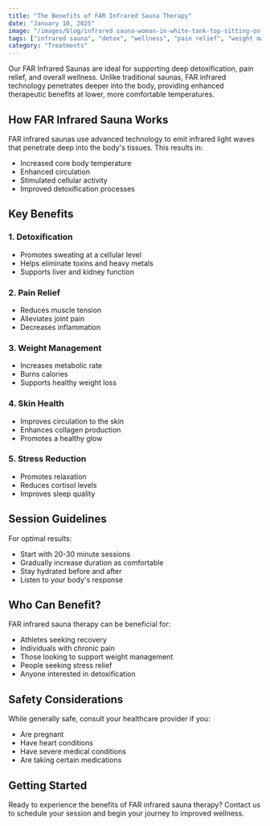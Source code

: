 ```yaml
---
title: "The Benefits of FAR Infrared Sauna Therapy"
date: "January 10, 2025"
image: "/images/blog/infrared sauna-woman-in-white-tank-top-sitting-on-brown-wooden-benchunsplash-fse2ru8d3xt.jpeg"
tags: ["infrared sauna", "detox", "wellness", "pain relief", "weight management", "skin health", "stress reduction"]
category: "Treatments"
---
```


Our FAR Infrared Saunas are ideal for supporting deep detoxification, pain relief, and overall wellness. Unlike traditional saunas, FAR infrared technology penetrates deeper into the body, providing enhanced therapeutic benefits at lower, more comfortable temperatures.

## How FAR Infrared Sauna Works

FAR infrared saunas use advanced technology to emit infrared light waves that penetrate deep into the body's tissues. This results in:

- Increased core body temperature
- Enhanced circulation
- Stimulated cellular activity
- Improved detoxification processes

## Key Benefits

### 1. Detoxification

- Promotes sweating at a cellular level
- Helps eliminate toxins and heavy metals
- Supports liver and kidney function

### 2. Pain Relief

- Reduces muscle tension
- Alleviates joint pain
- Decreases inflammation

### 3. Weight Management

- Increases metabolic rate
- Burns calories
- Supports healthy weight loss

### 4. Skin Health

- Improves circulation to the skin
- Enhances collagen production
- Promotes a healthy glow

### 5. Stress Reduction

- Promotes relaxation
- Reduces cortisol levels
- Improves sleep quality

## Session Guidelines

For optimal results:

- Start with 20-30 minute sessions
- Gradually increase duration as comfortable
- Stay hydrated before and after
- Listen to your body's response

## Who Can Benefit?

FAR infrared sauna therapy can be beneficial for:

- Athletes seeking recovery
- Individuals with chronic pain
- Those looking to support weight management
- People seeking stress relief
- Anyone interested in detoxification

## Safety Considerations

While generally safe, consult your healthcare provider if you:

- Are pregnant
- Have heart conditions
- Have severe medical conditions
- Are taking certain medications

## Getting Started

Ready to experience the benefits of FAR infrared sauna therapy? Contact us to schedule your session and begin your journey to improved wellness.
